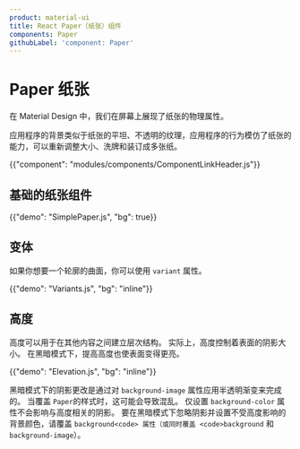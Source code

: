 ```yaml
---
product: material-ui
title: React Paper（纸张）组件
components: Paper
githubLabel: 'component: Paper'
---
```


# Paper 纸张

<p class="description">在 Material Design 中，我们在屏幕上展现了纸张的物理属性。 </p>

应用程序的背景类似于纸张的平坦、不透明的纹理，应用程序的行为模仿了纸张的能力，可以重新调整大小、洗牌和装订成多张纸。

{{"component": "modules/components/ComponentLinkHeader.js"}}

## 基础的纸张组件

{{"demo": "SimplePaper.js", "bg": true}}

## 变体

如果你想要一个轮廓的曲面，你可以使用 `variant` 属性。

{{"demo": "Variants.js", "bg": "inline"}}

## 高度

高度可以用于在其他内容之间建立层次结构。 实际上，高度控制着表面的阴影大小。 在黑暗模式下，提高高度也使表面变得更亮。

{{"demo": "Elevation.js", "bg": "inline"}}

黑暗模式下的阴影更改是通过对 `background-image` 属性应用半透明渐变来完成的。 当覆盖 `Paper`的样式时，这可能会导致混乱。 仅设置 `background-color` 属性不会影响与高度相关的阴影。 要在黑暗模式下忽略阴影并设置不受高度影响的背景颜色，请覆盖 `background<code> 属性（或同时覆盖 <code>background` 和 `background-image`）。
